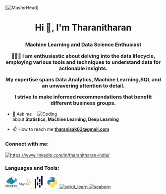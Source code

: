 [![MasterHead]([https://1.bp.blogspot.com/-7A4WynwLsM...](https://stock.adobe.com/in/images/data-science-analytics-analysis-robotic-arm-3d-rendering/429998837))]
<h1 align="center">
  
  Hi 👋, I'm Tharanitharan</h1>
<h3 align="center">Machine Learning and Data Science Enthusiast 


  
  👩🏻‍💻  I am enthusiastic about delving into the data lifecycle, employing various tools and techniques to understand data for actionable insights.
  
  
  My expertise spans Data Analytics, Machine Learning,SQL and an unwavering attention to detail.
  
  
  I strive to make informed recommendations that benefit different business groups.</h3>
<img align="right" alt="Coding" width="400" src="https://img.freepik.com/free-vector/open-automation-architecture-abstract-concept-illustration_335657-3802.jpg?w=740&t=st=1713783150~exp=1713783750~hmac=599a9caa1bd8c069cd022b3c2ccaa1e74433d440dd6d55712337f21f13d604c1">

- 💬 Ask me about **Statistics, Machine Learning, Deep Learning**

- 📫 How to reach me **tharanisak63@gmail.com**

<h3 align="left">Connect with me:</h3>
<p align="left">
<a href="https://linkedin.com/in/tharanitharan-india/" target="blank"><img align="center" src="https://raw.githubusercontent.com/rahuldkjain/github-profile-readme-generator/master/src/images/icons/Social/linked-in-alt.svg" alt="https://www.linkedin.com/in/tharanitharan-india/" height="30" width="40" /></a>
</p>

<h3 align="left">Languages and Tools:</h3>
<p align="left"> <a href="https://www.docker.com/" target="_blank" rel="noreferrer"> <img src="https://raw.githubusercontent.com/devicons/devicon/master/icons/docker/docker-original-wordmark.svg" alt="docker" width="40" height="40"/> </a> <a href="https://www.mysql.com/" target="_blank" rel="noreferrer"> <img src="https://raw.githubusercontent.com/devicons/devicon/master/icons/mysql/mysql-original-wordmark.svg" alt="mysql" width="40" height="40"/> </a> <a href="https://pandas.pydata.org/" target="_blank" rel="noreferrer"> <img src="https://raw.githubusercontent.com/devicons/devicon/2ae2a900d2f041da66e950e4d48052658d850630/icons/pandas/pandas-original.svg" alt="pandas" width="40" height="40"/> </a> <a href="https://www.python.org" target="_blank" rel="noreferrer"> <img src="https://raw.githubusercontent.com/devicons/devicon/master/icons/python/python-original.svg" alt="python" width="40" height="40"/> </a> <a href="https://scikit-learn.org/" target="_blank" rel="noreferrer"> <img src="https://upload.wikimedia.org/wikipedia/commons/0/05/Scikit_learn_logo_small.svg" alt="scikit_learn" width="40" height="40"/> </a> <a href="https://seaborn.pydata.org/" target="_blank" rel="noreferrer"> <img src="https://seaborn.pydata.org/_images/logo-mark-lightbg.svg" alt="seaborn" width="40" height="40"/> </a> </p>
